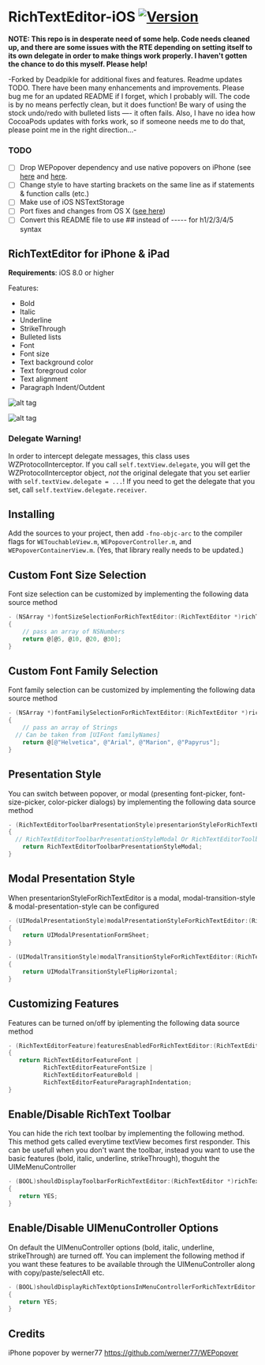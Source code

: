 RichTextEditor-iOS [![Version](http://cocoapod-badges.herokuapp.com/v/iOS-Rich-Text-Editor/badge.png)](http://cocoadocs.org/docsets/iOS-Rich-Text-Editor)
==================

**NOTE: This repo is in desperate need of some help. Code needs cleaned up, and there are some issues with the RTE depending on setting itself to its own delegate in order to make things work properly. I haven't gotten the chance to do this myself. Please help!**

-Forked by Deadpikle for additional fixes and features. Readme updates TODO. There have been many enhancements and improvements. Please bug me for an updated README if I forget, which I probably will. The code is by no means perfectly clean, but it does function! Be wary of using the stock undo/redo with bulleted lists —- it often fails. Also, I have no idea how CocoaPods updates with forks work, so if someone needs me to do that, please point me in the right direction…-

### TODO
- [ ] Drop WEPopover dependency and use native popovers on iPhone (see [here](https://rbnsn.me/ios-8-popover-presentations) and [here](https://richardallen.me/2014/11/28/popovers.html).
- [ ] Change style to have starting brackets on the same line as if statements & function calls (etc.)
- [ ] Make use of iOS NSTextStorage
- [ ] Port fixes and changes from OS X ([see here](https://github.com/Deadpikle/macOS-Rich-Text-Editor))
- [ ] Convert this README file to use ## instead of ----- for h1/2/3/4/5 syntax

## RichTextEditor for iPhone &amp; iPad

**Requirements**: iOS 8.0 or higher 

Features:
- Bold
- Italic
- Underline
- StrikeThrough
- Bulleted lists
- Font
- Font size
- Text background color
- Text foregroud color
- Text alignment
- Paragraph Indent/Outdent

![alt tag](https://raw.github.com/aryaxt/iOS-Rich-Text-Editor/master/ipadScreenShot.png)

![alt tag](https://raw.github.com/aryaxt/iOS-Rich-Text-Editor/master/iphoneScreenshot.png)

### Delegate Warning!

In order to intercept delegate messages, this class uses WZProtocolInterceptor. If you call `self.textView.delegate`, you will get the WZProtocolInterceptor object, *not* the original delegate that you set earlier with `self.textView.delegate = ...`! If you need to get the delegate that you set, call `self.textView.delegate.receiver`. 


Installing
-------------------------
Add the sources to your project, then add `-fno-objc-arc` to the compiler flags for `WETouchableView.m`, `WEPopoverController.m`, and `WEPopoverContainerView.m`. (Yes, that library really needs to be updated.)

Custom Font Size Selection
-------------------------
Font size selection can be customized by implementing the following data source method

```objective-c
- (NSArray *)fontSizeSelectionForRichTextEditor:(RichTextEditor *)richTextEditor
{
	// pass an array of NSNumbers
	return @[@5, @10, @20, @30];
}
```

Custom Font Family Selection
-------------------------
Font family selection can be customized by implementing the following data source method

```objective-c
- (NSArray *)fontFamilySelectionForRichTextEditor:(RichTextEditor *)richTextEditor
{
	// pass an array of Strings
  // Can be taken from [UIFont familyNames]
	return @[@"Helvetica", @"Arial", @"Marion", @"Papyrus"];
}
```

Presentation Style
-------------------------
You can switch between popover, or modal (presenting font-picker, font-size-picker, color-picker dialogs) by implementing the following data source method
```objective-c
- (RichTextEditorToolbarPresentationStyle)presentarionStyleForRichTextEditor:(RichTextEditor *)richTextEditor
{
  // RichTextEditorToolbarPresentationStyleModal Or RichTextEditorToolbarPresentationStylePopover
	return RichTextEditorToolbarPresentationStyleModal;
}
```

Modal Presentation Style
-------------------------
When presentarionStyleForRichTextEditor is a modal, modal-transition-style & modal-presentation-style can be configured
```objective-c
- (UIModalPresentationStyle)modalPresentationStyleForRichTextEditor:(RichTextEditor *)richTextEditor
{
	return UIModalPresentationFormSheet;
}

- (UIModalTransitionStyle)modalTransitionStyleForRichTextEditor:(RichTextEditor *)richTextEditor
{
	return UIModalTransitionStyleFlipHorizontal;
}
```

Customizing Features
-------------------------
Features can be turned on/off by iplementing the following data source method
```objective-c
- (RichTextEditorFeature)featuresEnabledForRichTextEditor:(RichTextEditor *)richTextEditor
{
   return RichTextEditorFeatureFont | 
          RichTextEditorFeatureFontSize |
          RichTextEditorFeatureBold |
          RichTextEditorFeatureParagraphIndentation;
}
```

Enable/Disable RichText Toolbar
-------------------------
You can hide the rich text toolbar by implementing the following method. This method gets called everytime textView becomes first responder.
This can be usefull when you don't want the toolbar, instead you want to use the basic features (bold, italic, underline, strikeThrough), thoguht the UIMeMenuController
```objective-c
- (BOOL)shouldDisplayToolbarForRichTextEditor:(RichTextEditor *)richTextEditor
{
   return YES;
} 
```

Enable/Disable UIMenuController Options
-------------------------
On default the UIMenuController options (bold, italic, underline, strikeThrough) are turned off. You can implement the following method if you want these features to be available through the UIMenuController along with copy/paste/selectAll etc.
```objective-c
- (BOOL)shouldDisplayRichTextOptionsInMenuControllerForRichTextrEditor:(RichTextEditor *)richTextEdiotor
{
   return YES;
} 
```

Credits
-------------------------
iPhone popover by werner77
https://github.com/werner77/WEPopover
